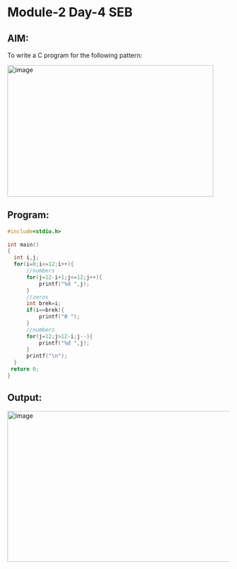 # Module-2 Day-4 SEB
## AIM:
To write a C program for the following pattern:

<img width="467" height="298" alt="image" src="https://github.com/user-attachments/assets/abb0c39d-9f13-4dae-9761-db4c04ff23a6" />

## Program:
```c
#include<stdio.h>
 
int main()
{
  int i,j;
  for(i=0;i<=12;i++){
      //numbers
      for(j=12-i+1;j<=12;j++){
          printf("%d ",j);
      }
      //zeros
      int brek=i;
      if(i==brek){
          printf("0 ");
      }
      //numbers
      for(j=12;j>12-i;j--){
          printf("%d ",j);
      }
      printf("\n");
  }
 return 0;
}

```
## Output:
<img width="1000" height="342" alt="image" src="https://github.com/user-attachments/assets/015c36d4-33ec-4de5-9267-3e3585ebec75" />
